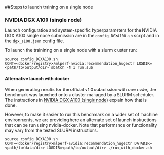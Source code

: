 ##Steps to launch training on a single node

### NVIDIA DGX A100 (single node)
Launch configuration and system-specific hyperparameters for the NVIDIA DGX A100
single node submission are in the `config_DGXA100.sh` script and in the `dgx_a100.json` config file.

To launch the trainining on a single node with a slurm cluster run:
```
source config_DGXA100.sh
CONT=<docker/registry>/mlperf-nvidia:recommendation_hugectr LOGDIR=<path/to/output/dir> sbatch -N 1 run.sub
```

#### Alternative launch with docker

When generating results for the official v1.0 submission with one node, the
benchmark was launched onto a cluster managed by a SLURM scheduler. The
instructions in [NVIDIA DGX-A100 (single node)](#nvidia-dgx-a100-single-node) explain
how that is done.

However, to make it easier to run this benchmark on a wider set of machine
environments, we are providing here an alternate set of launch instructions
that can be run using nvidia-docker. Note that performance or functionality may
vary from the tested SLURM instructions.

```
source config_DGXA100.sh
CONT=<docker/registry>mlperf-nvidia:recommendation_hugectr DATADIR=<path/to/data/dir> LOGDIR=<path/to/output/dir> ./run_with_docker.sh
```
